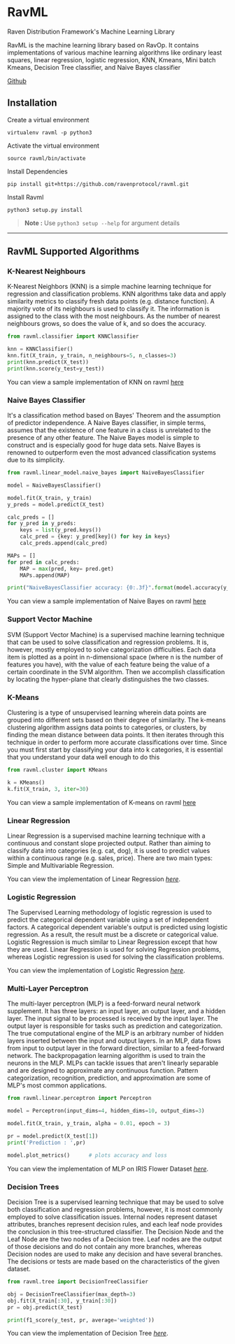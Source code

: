 # RavML
Raven Distribution Framework's Machine Learning Library

RavML is the machine learning library based on RavOp. It contains implementations of various machine learning algorithms like ordinary least squares, linear regression, logistic regression, KNN, Kmeans, Mini batch Kmeans, Decision Tree classifier, and Naive Bayes classifier


[Github](https://github.com/ravenprotocol/ravml.git)

## Installation

Create a virtual environment
    
    virtualenv ravml -p python3
    
Activate the virtual environment
    
    source ravml/bin/activate

Install Dependencies

    pip install git+https://github.com/ravenprotocol/ravml.git

Install Ravml

    python3 setup.py install
 
> **Note :** Use `python3 setup --help` for argument details

---
## RavML Supported Algorithms

### K-Nearest Neighbours
K-Nearest Neighbors (KNN) is a simple machine learning technique for regression and classification problems. KNN algorithms take data and apply similarity metrics to classify fresh data points (e.g. distance function). A majority vote of its neighbours is used to classify it. The information is assigned to the class with the most neighbours. As the number of nearest neighbours grows, so does the value of k, and so does the accuracy.

```python
from ravml.classifier import KNNClassifier

knn = KNNClassifier()
knn.fit(X_train, y_train, n_neighbours=5, n_classes=3)
print(knn.predict(X_test))
print(knn.score(y_test=y_test))
```
You can view a sample implementation of KNN on ravml [here](https://github.com/ravenprotocol/ravml/blob/main/examples/knn_classifier.py)


### Naive Bayes Classifier
It's a classification method based on Bayes' Theorem and the assumption of predictor independence. A Naive Bayes classifier, in simple terms, assumes that the existence of one feature in a class is unrelated to the presence of any other feature. The Naive Bayes model is simple to construct and is especially good for huge data sets. Naive Bayes is renowned to outperform even the most advanced classification systems due to its simplicity.

```python
from ravml.linear_model.naive_bayes import NaiveBayesClassifier

model = NaiveBayesClassifier()

model.fit(X_train, y_train)
y_preds = model.predict(X_test)

calc_preds = []
for y_pred in y_preds:
    keys = list(y_pred.keys())
    calc_pred = {key: y_pred[key]() for key in keys}
    calc_preds.append(calc_pred)

MAPs = []
for pred in calc_preds:
    MAP = max(pred, key= pred.get)
    MAPs.append(MAP)

print("NaiveBayesClassifier accuracy: {0:.3f}".format(model.accuracy(y_test, MAPs)))
```
You can view a sample implementation of Naive Bayes on ravml [here](https://github.com/ravenprotocol/ravml/blob/main/examples/naive_bayes_classifier.py)

### Support Vector Machine
SVM (Support Vector Machine) is a supervised machine learning technique that can be used to solve classification and regression problems. It is, however, mostly employed to solve categorization difficulties. Each data item is plotted as a point in n-dimensional space (where n is the number of features you have), with the value of each feature being the value of a certain coordinate in the SVM algorithm. Then we accomplish classification by locating the hyper-plane that clearly distinguishes the two classes.
### K-Means

Clustering is a type of unsupervised learning wherein data points are grouped into different sets based on their degree of similarity. The k-means clustering algorithm assigns data points to categories, or clusters, by finding the mean distance between data points. It then iterates through this technique in order to perform more accurate classifications over time. Since you must first start by classifying your data into k categories, it is essential that you understand your data well enough to do this

```python
from ravml.cluster import KMeans

k = KMeans()
k.fit(X_train, 3, iter=30)
```

You can view a sample implementation of K-means on ravml [here](https://github.com/ravenprotocol/ravml/blob/main/examples/kmeans.py)

### Linear Regression

Linear Regression is a supervised machine learning technique with a continuous and constant slope projected output. Rather than aiming to classify data into categories (e.g. cat, dog), it is used to predict values within a continuous range (e.g. sales, price). There are two main types: Simple and Multivariable Regression.

You can view the implementation of Linear Regression [*here*](https://github.com/ravenprotocol/ravml/blob/main/ravml/linear/linear_regression.py).

### Logistic Regression

The Supervised Learning methodology of logistic regression is used to predict the categorical dependent variable using a set of independent factors. A categorical dependent variable's output is predicted using logistic regression. As a result, the result must be a discrete or categorical value. Logistic Regression is much similar to Linear Regression except that how they are used. Linear Regression is used for solving Regression problems, whereas Logistic regression is used for solving the classification problems. 

You can view the implementation of Logistic Regression [*here*](https://github.com/ravenprotocol/ravml/blob/main/ravml/linear/logistic_regression.py).

### Multi-Layer Perceptron

The multi-layer perceptron (MLP) is a feed-forward neural network supplement. It has three layers: an input layer, an output layer, and a hidden layer. The input signal to be processed is received by the input layer. The output layer is responsible for tasks such as prediction and categorization. The true computational engine of the MLP is an arbitrary number of hidden layers inserted between the input and output layers. In an MLP, data flows from input to output layer in the forward direction, similar to a feed-forward network. The backpropagation learning algorithm is used to train the neurons in the MLP. MLPs can tackle issues that aren't linearly separable and are designed to approximate any continuous function. Pattern categorization, recognition, prediction, and approximation are some of MLP's most common applications.

```python
from ravml.linear.perceptron import Perceptron

model = Perceptron(input_dims=4, hidden_dims=10, output_dims=3)

model.fit(X_train, y_train, alpha = 0.01, epoch = 3)

pr = model.predict(X_test[1])
print('Prediction : ',pr)

model.plot_metrics()      # plots accuracy and loss
```

You can view the implementation of MLP on IRIS Flower Dataset [*here*](https://github.com/ravenprotocol/ravml/blob/main/ravml/linear/mlp_iris.py).

### Decision Trees

Decision Tree is a supervised learning technique that may be used to solve both classification and regression problems, however, it is most commonly employed to solve classification issues. Internal nodes represent dataset attributes, branches represent decision rules, and each leaf node provides the conclusion in this tree-structured classifier. The Decision Node and the Leaf Node are the two nodes of a Decision tree. Leaf nodes are the output of those decisions and do not contain any more branches, whereas Decision nodes are used to make any decision and have several branches. The decisions or tests are made based on the characteristics of the given dataset.

```python
from ravml.tree import DecisionTreeClassifier

obj = DecisionTreeClassifier(max_depth=3)
obj.fit(X_train[:30], y_train[:30])
pr = obj.predict(X_test)

print(f1_score(y_test, pr, average='weighted'))
```

You can view the implementation of Decision Tree [*here*](https://github.com/ravenprotocol/ravml/blob/main/ravml/tree/decision_tree.py).
